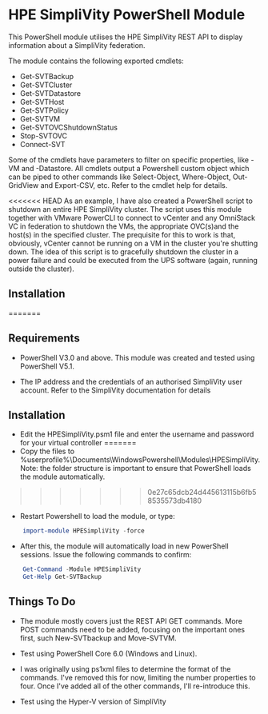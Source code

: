  # HPE SimpliVity PowerShell Module

This PowerShell module utilises the HPE SimpliVity REST API to display information about a SimpliVity federation. 

The module contains the following exported cmdlets:

* Get-SVTBackup
* Get-SVTCluster
* Get-SVTDatastore
* Get-SVTHost
* Get-SVTPolicy
* Get-SVTVM
* Get-SVTOVCShutdownStatus
* Stop-SVTOVC
* Connect-SVT

Some of the cmdlets have parameters to filter on specific properties, like -VM and -Datastore. All cmdlets output a Powershell custom object which can be piped to other commands like Select-Object, Where-Object, Out-GridView and Export-CSV, etc. Refer to the cmdlet help for details.

<<<<<<< HEAD
As an example, I have also created a PowerShell script to shutdown an entire HPE SimpliVity cluster. The script uses this module together with VMware PowerCLI to connect to vCenter and any OmniStack VC in federation to shutdown the VMs, the appropriate OVC(s)and the host(s) in the specified cluster. The prequisite for this to work is that, obviously, vCenter cannot be running on a VM in the cluster you're shutting down. The idea of this script is to gracefully shutdown the cluster in a power failure and could be executed from the UPS software (again, running outside the cluster). 

## Installation
=======
## Requirements

* PowerShell V3.0 and above. This module was created and tested using PowerShell V5.1.

* The IP address and the credentials of an authorised SimpliVity user account. Refer to the SimpliVity documentation for details

## Installation
* Edit the HPESimpliVity.psm1 file and enter the username and password for your virtual controller
=======
* Copy the files to %userprofile%\Documents\WindowsPowershell\Modules\HPESimpliVity. Note: the folder structure is important to ensure that PowerShell loads the module automatically.
>>>>>>> 0e27c65dcb24d445613115b6fb58535573db4180

* Restart Powershell to load the module, or type:

```powershell
    import-module HPESimpliVity -force
```
* After this, the module will automatically load in new PowerShell sessions. Issue the following commands to confirm:
```powershell
    Get-Command -Module HPESimpliVity
    Get-Help Get-SVTBackup
```

## Things To Do
* The module mostly covers just the REST API GET commands. More POST commands need to be added, focusing on the important ones first, such New-SVTbackup and Move-SVTVM.

* Test using PowerShell Core 6.0 (Windows and Linux).

* I was originally using ps1xml files to determine the format of the commands. I've removed this for now, limiting the number properties to four. Once I've added all of the other commands, I'll re-introduce this. 

* Test using the Hyper-V version of SimpliVity

